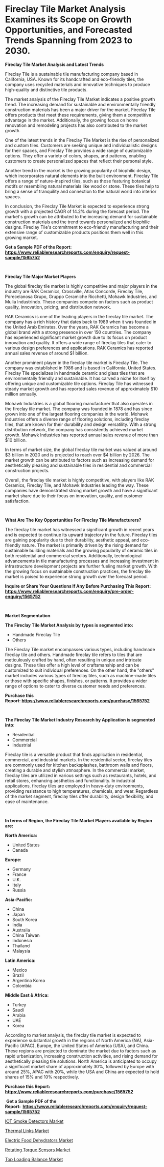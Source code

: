 <p><h1>Fireclay Tile Market Analysis Examines its Scope on Growth Opportunities, and Forecasted Trends Spanning from 2023 to 2030.</h1></p><p><strong>Fireclay Tile Market Analysis and Latest Trends</strong></p>
<p><p>Fireclay Tile is a sustainable tile manufacturing company based in California, USA. Known for its handcrafted and eco-friendly tiles, the company uses recycled materials and innovative techniques to produce high-quality and distinctive tile products.</p><p>The market analysis of the Fireclay Tile Market indicates a positive growth trend. The increasing demand for sustainable and environmentally friendly construction materials has been a major driver for the market. Fireclay Tile offers products that meet these requirements, giving them a competitive advantage in the market. Additionally, the growing focus on home renovation and remodeling projects has also contributed to the market growth.</p><p>One of the latest trends in the Fireclay Tile Market is the rise of personalized and custom tiles. Customers are seeking unique and individualistic designs for their spaces, and Fireclay Tile provides a wide range of customizable options. They offer a variety of colors, shapes, and patterns, enabling customers to create personalized spaces that reflect their personal style.</p><p>Another trend in the market is the growing popularity of biophilic design, which incorporates natural elements into the built environment. Fireclay Tile offers a range of nature-inspired tiles, such as those featuring botanical motifs or resembling natural materials like wood or stone. These tiles help to bring a sense of tranquility and connection to the natural world into interior spaces.</p><p>In conclusion, the Fireclay Tile Market is expected to experience strong growth with a projected CAGR of 14.2% during the forecast period. The market's growth can be attributed to the increasing demand for sustainable construction materials and the trend towards personalized and biophilic designs. Fireclay Tile's commitment to eco-friendly manufacturing and their extensive range of customizable products positions them well in this growing market.</p></p>
<p><strong>Get a Sample PDF of the Report:&nbsp; <a href="https://www.reliableresearchreports.com/enquiry/request-sample/1565752">https://www.reliableresearchreports.com/enquiry/request-sample/1565752</a></strong></p>
<p>&nbsp;</p>
<p><strong>Fireclay Tile Major Market Players</strong></p>
<p><p>The global fireclay tile market is highly competitive and major players in the industry are RAK Ceramics, Crossville, Atlas Concorde, Fireclay Tile, Porecelanosa Grupo, Gruppo Ceramiche Ricchetti, Mohawk Industries, and Mulia Industrindo. These companies compete on factors such as product quality, innovation, pricing, and distribution network.</p><p>RAK Ceramics is one of the leading players in the fireclay tile market. The company has a rich history that dates back to 1989 when it was founded in the United Arab Emirates. Over the years, RAK Ceramics has become a global brand with a strong presence in over 150 countries. The company has experienced significant market growth due to its focus on product innovation and quality. It offers a wide range of fireclay tiles that cater to various design preferences and applications. RAK Ceramics has reported annual sales revenue of around $1 billion.</p><p>Another prominent player in the fireclay tile market is Fireclay Tile. The company was established in 1986 and is based in California, United States. Fireclay Tile specializes in handmade ceramic and glass tiles that are environmentally friendly and sustainable. It has carved a niche for itself by offering unique and customizable tile options. Fireclay Tile has witnessed steady market growth and has reported sales revenue of approximately $10 million annually.</p><p>Mohawk Industries is a global flooring manufacturer that also operates in the fireclay tile market. The company was founded in 1878 and has since grown into one of the largest flooring companies in the world. Mohawk Industries offers a diverse range of flooring solutions, including fireclay tiles, that are known for their durability and design versatility. With a strong distribution network, the company has consistently achieved market growth. Mohawk Industries has reported annual sales revenue of more than $10 billion.</p><p>In terms of market size, the global fireclay tile market was valued at around $3 billion in 2020 and is projected to reach over $4 billion by 2026. The market growth can be attributed to factors such as increasing demand for aesthetically pleasing and sustainable tiles in residential and commercial construction projects.</p><p>Overall, the fireclay tile market is highly competitive, with players like RAK Ceramics, Fireclay Tile, and Mohawk Industries leading the way. These companies have demonstrated strong market growth and have a significant market share due to their focus on innovation, quality, and customer satisfaction.</p></p>
<p>&nbsp;</p>
<p><strong>What Are The Key Opportunities For Fireclay Tile Manufacturers?</strong></p>
<p><p>The fireclay tile market has witnessed a significant growth in recent years and is expected to continue its upward trajectory in the future. Fireclay tiles are gaining popularity due to their durability, aesthetic appeal, and eco-friendly nature. The market is primarily driven by the rising demand for sustainable building materials and the growing popularity of ceramic tiles in both residential and commercial sectors. Additionally, technological advancements in tile manufacturing processes and increasing investment in infrastructure development projects are further fueling market growth. With the growing focus on sustainable construction practices, the fireclay tile market is poised to experience strong growth over the forecast period.</p></p>
<p><strong>Inquire or Share Your Questions If Any Before Purchasing This Report: <a href="https://www.reliableresearchreports.com/enquiry/pre-order-enquiry/1565752">https://www.reliableresearchreports.com/enquiry/pre-order-enquiry/1565752</a></strong></p>
<p>&nbsp;</p>
<p><strong>Market Segmentation</strong></p>
<p><strong>The Fireclay Tile Market Analysis by types is segmented into:</strong></p>
<p><ul><li>Handmade Fireclay Tile</li><li>Others</li></ul></p>
<p><p>The Fireclay Tile market encompasses various types, including handmade fireclay tile and others. Handmade fireclay tile refers to tiles that are meticulously crafted by hand, often resulting in unique and intricate designs. These tiles offer a high level of craftsmanship and can be customized to suit individual preferences. On the other hand, the "others" market includes various types of fireclay tiles, such as machine-made tiles or those with specific shapes, finishes, or patterns. It provides a wider range of options to cater to diverse customer needs and preferences.</p></p>
<p><strong>Purchase this Report:&nbsp;<a href="https://www.reliableresearchreports.com/purchase/1565752">https://www.reliableresearchreports.com/purchase/1565752</a></strong></p>
<p>&nbsp;</p>
<p><strong>The Fireclay Tile Market Industry Research by Application is segmented into:</strong></p>
<p><ul><li>Residential</li><li>Commercial</li><li>Industrial</li></ul></p>
<p><p>Fireclay tile is a versatile product that finds application in residential, commercial, and industrial markets. In the residential sector, fireclay tiles are commonly used for kitchen backsplashes, bathroom walls and floors, creating a durable and stylish atmosphere. In the commercial market, fireclay tiles are utilized in various settings such as restaurants, hotels, and retail stores, enhancing aesthetics and functionality. In industrial applications, fireclay tiles are employed in heavy-duty environments, providing resistance to high temperatures, chemicals, and wear. Regardless of the market segment, fireclay tiles offer durability, design flexibility, and ease of maintenance.</p></p>
<p>&nbsp;</p>
<p><strong>In terms of Region, the Fireclay Tile Market Players available by Region are:</strong></p>
<p>
    <p> <strong> North America: </strong>
        <ul>
            <li>United States</li>
            <li>Canada</li>
        </ul>
        </p> 
    <p> <strong> Europe: </strong>
        <ul>
            <li>Germany</li>
            <li>France</li>
            <li>U.K.</li>
            <li>Italy</li>
            <li>Russia</li>
        </ul>
        </p> 
    <p> <strong> Asia-Pacific: </strong>
        <ul>
            <li>China</li>
            <li>Japan</li>
            <li>South Korea</li>
            <li>India</li>
            <li>Australia</li>
            <li>China Taiwan</li>
            <li>Indonesia</li>
            <li>Thailand</li>
            <li>Malaysia</li>
        </ul>
        </p> 
    <p> <strong> Latin America: </strong>
        <ul>
            <li>Mexico</li>
            <li>Brazil</li>
            <li>Argentina Korea</li>
            <li>Colombia</li>
        </ul>
        </p> 
    <p> <strong> Middle East & Africa: </strong>
        <ul>
            <li>Turkey</li>
            <li>Saudi</li>
            <li>Arabia</li>
            <li>UAE</li>
            <li>Korea</li>
        </ul>
    </p>
    </p>
<p><p>According to market analysis, the fireclay tile market is expected to experience substantial growth in the regions of North America (NA), Asia-Pacific (APAC), Europe, the United States of America (USA), and China. These regions are projected to dominate the market due to factors such as rapid urbanization, increasing construction activities, and rising demand for aesthetically pleasing tile solutions. North America is anticipated to occupy a significant market share of approximately 30%, followed by Europe with around 25%, APAC with 20%, while the USA and China are expected to hold shares of 15% and 10% respectively.</p></p>
<p><strong>Purchase this Report: <a href="https://www.reliableresearchreports.com/purchase/1565752">https://www.reliableresearchreports.com/purchase/1565752</a></strong></p>
<p>&nbsp;<strong>Get a Sample PDF of the Report:&nbsp;&nbsp;<a href="https://www.reliableresearchreports.com/enquiry/request-sample/1565752">https://www.reliableresearchreports.com/enquiry/request-sample/1565752</a></strong></p>
<p><strong></strong></p>
<p><p><a href="https://medium.com/@noewwade60/iot-smoke-detectors-market-analysis-its-cagr-market-segmentation-and-global-industry-overview-6e7b65b5ae61">IOT Smoke Detectors Market</a></p><p><a href="https://medium.com/@helalkhan4512/analyzing-thermal-links-market-global-industry-perspective-and-forecast-2023-to-2030-944abf28653c">Thermal Links Market</a></p><p><a href="https://medium.com/@dowodis7877/electric-food-dehydrators-market-analysis-its-cagr-market-segmentation-and-global-industry-707bf0142b5c">Electric Food Dehydrators Market</a></p><p><a href="https://medium.com/@smithazim89098/rotating-torque-sensors-market-share-evolution-and-market-growth-trends-2023-2030-c4f5c3e52714">Rotating Torque Sensors Market</a></p><p><a href="https://medium.com/@wadeodinnn745/top-loading-balance-market-comprehensive-assessment-by-type-application-and-geography-eaa6802c8d96">Top Loading Balance Market</a></p></p>
